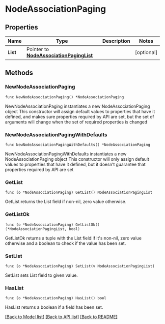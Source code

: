 # NodeAssociationPaging

## Properties

Name | Type | Description | Notes
------------ | ------------- | ------------- | -------------
**List** | Pointer to [**NodeAssociationPagingList**](NodeAssociationPagingList.md) |  | [optional] 

## Methods

### NewNodeAssociationPaging

`func NewNodeAssociationPaging() *NodeAssociationPaging`

NewNodeAssociationPaging instantiates a new NodeAssociationPaging object
This constructor will assign default values to properties that have it defined,
and makes sure properties required by API are set, but the set of arguments
will change when the set of required properties is changed

### NewNodeAssociationPagingWithDefaults

`func NewNodeAssociationPagingWithDefaults() *NodeAssociationPaging`

NewNodeAssociationPagingWithDefaults instantiates a new NodeAssociationPaging object
This constructor will only assign default values to properties that have it defined,
but it doesn't guarantee that properties required by API are set

### GetList

`func (o *NodeAssociationPaging) GetList() NodeAssociationPagingList`

GetList returns the List field if non-nil, zero value otherwise.

### GetListOk

`func (o *NodeAssociationPaging) GetListOk() (*NodeAssociationPagingList, bool)`

GetListOk returns a tuple with the List field if it's non-nil, zero value otherwise
and a boolean to check if the value has been set.

### SetList

`func (o *NodeAssociationPaging) SetList(v NodeAssociationPagingList)`

SetList sets List field to given value.

### HasList

`func (o *NodeAssociationPaging) HasList() bool`

HasList returns a boolean if a field has been set.


[[Back to Model list]](../README.md#documentation-for-models) [[Back to API list]](../README.md#documentation-for-api-endpoints) [[Back to README]](../README.md)


